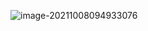 ![image-20211008094933076](C:\Users\18352\AppData\Roaming\Typora\typora-user-images\image-20211008094933076.png)

